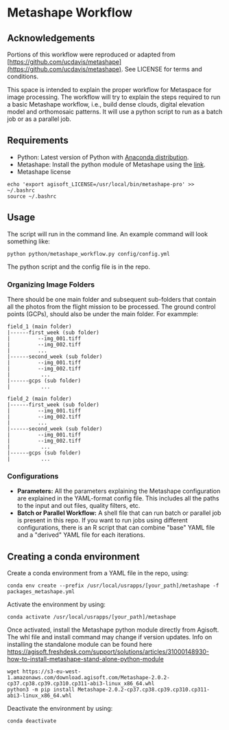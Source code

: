 # Metashape Workflow

## Acknowledgements
Portions of this workflow were reproduced or adapted from [https://github.com/ucdavis/metashape](https://github.com/ucdavis/metashape). See LICENSE for terms and conditions.

This space is intended to explain the proper workflow for Metaspace for image processing. The workflow will try to explain the steps required to run a basic Metashape workflow, i.e., build dense clouds, digital elevation model and orthomosaic patterns. It will use a python script to run as a batch job or as a parallel job.

## Requirements
* Python: Latest version of Python with [Anaconda distribution](https://www.anaconda.com/products/distribution).
* Metashape: Install the python module of Metashape using the [link](https://agisoft.freshdesk.com/support/solutions/articles/31000148930-how-to-install-metashape-stand-alone-python-module).
* Metashape license
```
echo 'export agisoft_LICENSE=/usr/local/bin/metashape-pro' >> ~/.bashrc
source ~/.bashrc
```

## Usage

The script will run in the command line. An example command will look something like:
```
python python/metashape_workflow.py config/config.yml
```
The python script and the config file is in the repo. 

### Organizing Image Folders
There should be one main folder and subsequent sub-folders that contain all the photos from the flight mission to be processed. The ground control points (GCPs), should also be under the main folder. For exammple:
```
field_1 (main folder)
|------first_week (sub folder)
|         --img_001.tiff
|         --img_002.tiff
|         ...
|------second_week (sub folder)
|         --img_001.tiff
|         --img_002.tiff
|          ...
|------gcps (sub folder)
|          ...

field_2 (main folder)
|------first_week (sub folder)
|         --img_001.tiff
|         --img_002.tiff
|         ...
|------second_week (sub folder)
|         --img_001.tiff
|         --img_002.tiff
|          ...
|------gcps (sub folder)
|          ...

```

### Configurations
* **Parameters:** All the parameters explaining the Metashape configuration are explained in the YAML-format config file. This includes all the paths to the input and out files, quality filters, etc. 
* **Batch or Parallel Workflow:** A shell file that can run batch or parallel job is present in this repo. If you want to run jobs using different configurations, there is an R script that can combine "base" YAML file and a "derived" YAML file for each iterations.


## Creating a conda environment
Create a conda environment from a YAML file in the repo, using:
```
conda env create --prefix /usr/local/usrapps/[your_path]/metashape -f packages_metashape.yml
```
Activate the environment by using:
```
conda activate /usr/local/usrapps/[your_path]/metashape
```
Once activated, install the Metashape python module directly from Agisoft. 
The whl file and install command may change if version updates. Info on installing the standalone module can be found here https://agisoft.freshdesk.com/support/solutions/articles/31000148930-how-to-install-metashape-stand-alone-python-module
```
wget https://s3-eu-west-1.amazonaws.com/download.agisoft.com/Metashape-2.0.2-cp37.cp38.cp39.cp310.cp311-abi3-linux_x86_64.whl
python3 -m pip install Metashape-2.0.2-cp37.cp38.cp39.cp310.cp311-abi3-linux_x86_64.whl
```

Deactivate the environment by using:
```
conda deactivate
```



